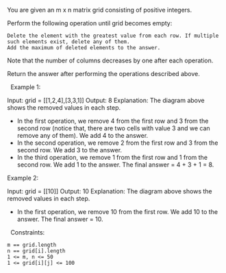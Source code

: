 You are given an m x n matrix grid consisting of positive integers.

Perform the following operation until grid becomes empty:


	Delete the element with the greatest value from each row. If multiple such elements exist, delete any of them.
	Add the maximum of deleted elements to the answer.


Note that the number of columns decreases by one after each operation.

Return the answer after performing the operations described above.

 
Example 1:

Input: grid = [[1,2,4],[3,3,1]]
Output: 8
Explanation: The diagram above shows the removed values in each step.
- In the first operation, we remove 4 from the first row and 3 from the second row (notice that, there are two cells with value 3 and we can remove any of them). We add 4 to the answer.
- In the second operation, we remove 2 from the first row and 3 from the second row. We add 3 to the answer.
- In the third operation, we remove 1 from the first row and 1 from the second row. We add 1 to the answer.
The final answer = 4 + 3 + 1 = 8.


Example 2:

Input: grid = [[10]]
Output: 10
Explanation: The diagram above shows the removed values in each step.
- In the first operation, we remove 10 from the first row. We add 10 to the answer.
The final answer = 10.


 
Constraints:


	m == grid.length
	n == grid[i].length
	1 <= m, n <= 50
	1 <= grid[i][j] <= 100

